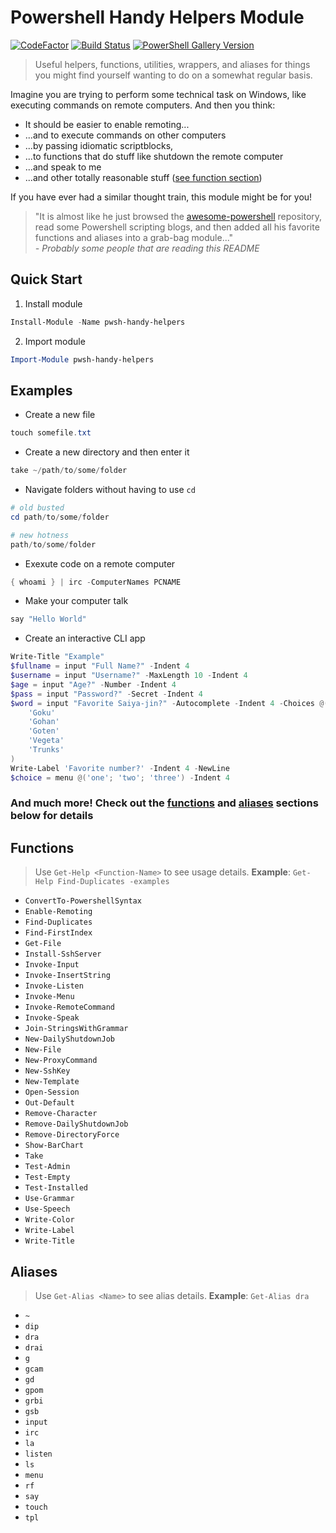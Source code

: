 Powershell Handy Helpers Module
===============================
[![CodeFactor](https://www.codefactor.io/repository/github/jhwohlgemuth/pwsh-handy-helpers/badge)](https://www.codefactor.io/repository/github/jhwohlgemuth/pwsh-handy-helpers)
[![Build Status](https://travis-ci.com/jhwohlgemuth/pwsh-handy-helpers.svg?branch=master)](https://travis-ci.com/jhwohlgemuth/pwsh-handy-helpers)
[![PowerShell Gallery Version](https://img.shields.io/powershellgallery/v/pwsh-handy-helpers)](https://www.powershellgallery.com/packages/pwsh-handy-helpers)
> Useful helpers, functions, utilities, wrappers, and aliases for things you might find yourself wanting to do on a somewhat regular basis.

Imagine you are trying to perform some technical task on Windows, like executing commands on remote computers. And then you think:
- It should be easier to enable remoting...
- ...and to execute commands on other computers
- ...by passing idiomatic scriptblocks,
- ...to functions that do stuff like shutdown the remote computer
- ...and speak to me
- ...and other totally reasonable stuff ([see function section](#Functions))

If you have ever had a similar thought train, this module might be for you!

> "It is almost like he just browsed the [awesome-powershell](https://github.com/janikvonrotz/awesome-powershell) repository, read some Powershell scripting blogs, and then added all his favorite functions and aliases into a grab-bag module..."  
*- Probably some people that are reading this README*


Quick Start
-----------

1. Install module
```powershell
Install-Module -Name pwsh-handy-helpers
```

2. Import module
```powershell
Import-Module pwsh-handy-helpers
```

Examples
--------
- Create a new file
```powershell
touch somefile.txt
```
- Create a new directory and then enter it
```powershell
take ~/path/to/some/folder
```
- Navigate folders without having to use `cd`
```powershell
# old busted
cd path/to/some/folder

# new hotness
path/to/some/folder
```
- Exexute code on a remote computer
```powershell
{ whoami } | irc -ComputerNames PCNAME
```
- Make your computer talk
```powershell
say "Hello World"
```
- Create an interactive CLI app
```powershell
Write-Title "Example"
$fullname = input "Full Name?" -Indent 4
$username = input "Username?" -MaxLength 10 -Indent 4
$age = input "Age?" -Number -Indent 4
$pass = input "Password?" -Secret -Indent 4
$word = input "Favorite Saiya-jin?" -Autocomplete -Indent 4 -Choices @(
    'Goku'
    'Gohan'
    'Goten'
    'Vegeta'
    'Trunks'
)
Write-Label 'Favorite number?' -Indent 4 -NewLine
$choice = menu @('one'; 'two'; 'three') -Indent 4
```

### And much more! Check out the [functions](#Functions) and [aliases](#Aliases) sections below for details

Functions
---------
> Use `Get-Help <Function-Name>` to see usage details. **Example**: `Get-Help Find-Duplicates -examples`

- `ConvertTo-PowershellSyntax`
- `Enable-Remoting`
- `Find-Duplicates`
- `Find-FirstIndex`
- `Get-File`
- `Install-SshServer`
- `Invoke-Input`
- `Invoke-InsertString`
- `Invoke-Listen`
- `Invoke-Menu`
- `Invoke-RemoteCommand`
- `Invoke-Speak`
- `Join-StringsWithGrammar`
- `New-DailyShutdownJob`
- `New-File`
- `New-ProxyCommand`
- `New-SshKey`
- `New-Template`
- `Open-Session`
- `Out-Default`
- `Remove-Character`
- `Remove-DailyShutdownJob`
- `Remove-DirectoryForce`
- `Show-BarChart`
- `Take`
- `Test-Admin`
- `Test-Empty`
- `Test-Installed`
- `Use-Grammar`
- `Use-Speech`
- `Write-Color`
- `Write-Label`
- `Write-Title`

Aliases
-------
> Use `Get-Alias <Name>` to see alias details. **Example**: `Get-Alias dra`

- `~`
- `dip`
- `dra`
- `drai`
- `g`
- `gcam`
- `gd`
- `gpom`
- `grbi`
- `gsb`
- `input`
- `irc`
- `la`
- `listen`
- `ls`
- `menu`
- `rf`
- `say`
- `touch`
- `tpl`
